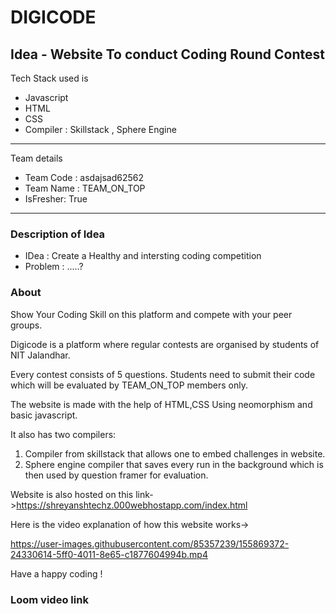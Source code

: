 # DIGICODE 
## Idea - Website To conduct Coding Round Contest

Tech Stack used is 
- Javascript
- HTML
- CSS
- Compiler : Skillstack , Sphere Engine

---
 Team details
- Team Code : asdajsad62562
- Team Name : TEAM_ON_TOP
- IsFresher: True

---
### Description of Idea

- IDea : Create a Healthy and intersting coding competition
- Problem : .....?

### About

Show Your Coding Skill on this platform and compete with your peer groups.

Digicode is a platform where regular contests are organised by students of NIT Jalandhar.

Every contest consists of 5 questions. Students need to submit their code which will be evaluated by TEAM_ON_TOP members only.

The website is made with the help of HTML,CSS Using neomorphism and basic javascript.

It also has two compilers:
1. Compiler from skillstack that allows one to embed challenges in website.
2. Sphere engine compiler that saves every run in the background which is then used by question framer for evaluation.

Website is also hosted on this link->https://shreyanshtechz.000webhostapp.com/index.html

Here is the video explanation of how this website works->


https://user-images.githubusercontent.com/85357239/155869372-24330614-5ff0-4011-8e65-c1877604994b.mp4


Have a happy coding !
### Loom video link
